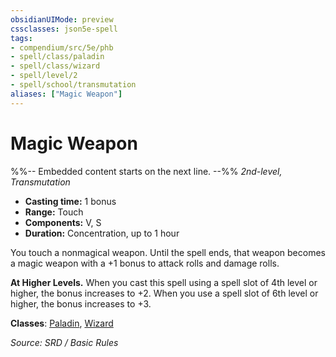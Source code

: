 ```yaml
---
obsidianUIMode: preview
cssclasses: json5e-spell
tags:
- compendium/src/5e/phb
- spell/class/paladin
- spell/class/wizard
- spell/level/2
- spell/school/transmutation
aliases: ["Magic Weapon"]
---
```

# Magic Weapon
%%-- Embedded content starts on the next line. --%%
*2nd-level, Transmutation*  

- **Casting time:** 1 bonus
- **Range:** Touch
- **Components:** V, S
- **Duration:** Concentration, up to 1 hour

You touch a nonmagical weapon. Until the spell ends, that weapon becomes a magic weapon with a +1 bonus to attack rolls and damage rolls.

**At Higher Levels.** When you cast this spell using a spell slot of 4th level or higher, the bonus increases to +2. When you use a spell slot of 6th level or higher, the bonus increases to +3.

**Classes**: [Paladin](System%20Resources/DND%20Wiki/Classes/Paladin/Paladin.md), [Wizard](Wizard.md)

*Source: SRD / Basic Rules*